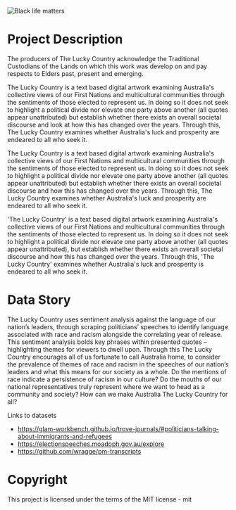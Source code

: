 ![Black life matters ](https://the-lucky-country.nke.net/logo.jpg)

# Project Description

The producers of The Lucky Country acknowledge the Traditional Custodians of the Lands on which this work was develop on and pay respects to Elders past, present and emerging.

The Lucky Country is a text based digital artwork examining Australia's collective views of our First Nations and multicultural communities through the sentiments of those elected to represent us. In doing so it does not seek to highlight a political divide nor elevate one party above another (all quotes appear unattributed) but establish whether there exists an overall societal discourse and look at how this has changed over the years. Through this, The Lucky Country examines whether Australia's luck and prosperity are endeared to all who seek it.

The Lucky Country is a text based digital artwork examining Australia's collective views of our First Nations and multicultural communities through the sentiments of those elected to represent us. In doing so it does not seek to highlight a political divide nor elevate one party above another (all quotes appear unattributed) but establish whether there exists an overall societal discourse and how this has changed over the years. Through this, The Lucky Country examines whether Australia's luck and prosperity are endeared to all who seek it.

'The Lucky Country' is a text based digital artwork examining Australia's collective views of our First Nations and multicultural communities through the sentiments of those elected to represent us. In doing so it does not seek to highlight a political divide nor elevate one party above another (all quotes appear unattributed), but establish whether there exists an overall societal discourse and how this has changed over the years. Through this, 'The Lucky Country' examines whether Australia's luck and prosperity is endeared to all who seek it.

# Data Story

The Lucky Country uses sentiment analysis against the language of our nation’s leaders, through scraping politicians’ speeches to identify language associated with race and racism alongside the correlating year of release. This sentiment analysis bolds key phrases within presented quotes – highlighting themes for viewers to dwell upon. Through this The Lucky Country encourages all of us fortunate to call Australia home, to consider the prevalence of themes of race and racism in the speeches of our nation’s leaders and what this means for our society as a whole. Do the mentions of race indicate a persistence of racism in our culture? Do the mouths of our national representatives truly represent where we want to head as a community and society? How can we make Australia The Lucky Country for all?

Links to datasets

- https://glam-workbench.github.io/trove-journals/#politicians-talking-about-immigrants-and-refugees
- https://electionspeeches.moadoph.gov.au/explore
- https://github.com/wragge/pm-transcripts

# Copyright

This project is licensed under the terms of the MIT license - mit
